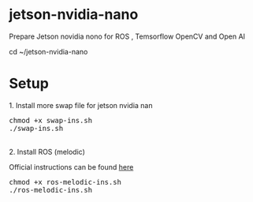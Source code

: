 # jetson-nvidia-nano
Prepare Jetson novidia nono for ROS , Temsorflow OpenCV and Open AI

cd ~/jetson-nvidia-nano
<h1>Setup</h1>
1. Install more swap file for jetson nvidia nan
<div class="highlight highlight-source-shell"><pre>
chmod +x swap-ins.sh
./swap-ins.sh
</pre></div>
<br>
2. Install ROS (melodic)<br>
<p>Official instructions can be found <a href="http://wiki.ros.org/melodic/Installation/Ubuntu" rel="nofollow">here</a></p>
<div class="highlight highlight-source-shell"><pre>
chmod +x ros-melodic-ins.sh
./ros-melodic-ins.sh
</pre></div>


  
